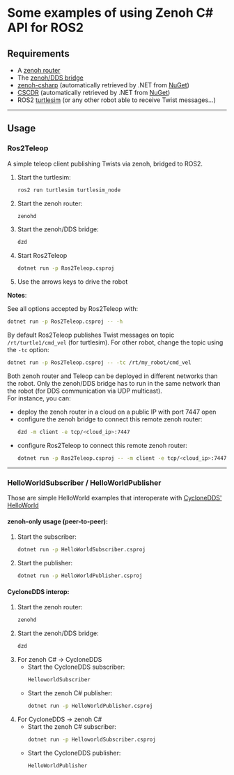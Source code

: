 # Some examples of using Zenoh C# API for ROS2

## **Requirements**

 * A [zenoh router](http://zenoh.io/docs/getting-started/quick-test/)
 * The [zenoh/DDS bridge](https://github.com/eclipse-zenoh/zenoh-plugin-dds#trying-it-out)
 * [zenoh-csharp](https://github.com/eclipse-zenoh/zenoh-csharp) 
   (automatically retrieved by .NET from [NuGet](https://www.nuget.org/packages/Zenoh))
 * [CSCDR](https://github.com/atolab/CSCDR)
   (automatically retrieved by .NET from [NuGet](https://www.nuget.org/packages/CSCDR))
 * ROS2 [turtlesim](http://wiki.ros.org/turtlesim) (or any other robot able to receive Twist messages...)

-----
## **Usage**

### Ros2Teleop

A simple teleop client publishing Twists via zenoh, bridged to ROS2.

 1. Start the turtlesim:
      ```bash
      ros2 run turtlesim turtlesim_node
      ```
 2. Start the zenoh router:
      ```bash
      zenohd
      ```
 3. Start the zenoh/DDS bridge:
      ```bash
      dzd
      ```
 4. Start Ros2Teleop
      ```bash
      dotnet run -p Ros2Teleop.csproj
      ```
 5. Use the arrows keys to drive the robot

**Notes**:

See all options accepted by Ros2Teleop with:
  ```bash
  dotnet run -p Ros2Teleop.csproj -- -h
  ```

By default Ros2Teleop publishes Twist messages on topic `/rt/turtle1/cmd_vel` (for turtlesim).
For other robot, change the topic using the `-tc` option:
  ```bash
  dotnet run -p Ros2Teleop.csproj -- -tc /rt/my_robot/cmd_vel
  ```

Both zenoh router and Teleop can be deployed in different networks than the robot. Only the zenoh/DDS bridge has to run in the same network than the robot (for DDS communication via UDP multicast).  
For instance, you can:
 * deploy the zenoh router in a cloud on a public IP with port 7447 open
 * configure the zenoh bridge to connect this remote zenoh router:
     ```bash
     dzd -m client -e tcp/<cloud_ip>:7447
     ```
 * configure Ros2Teleop to connect this remote zenoh router:
    ```bash
    dotnet run -p Ros2Teleop.csproj -- -m client -e tcp/<cloud_ip>:7447
    ```


---
### HelloWorldSubscriber / HelloWorldPublisher

Those are simple HelloWorld examples that interoperate with [CycloneDDS' HelloWorld](https://github.com/eclipse-cyclonedds/cyclonedds/tree/master/examples/helloworld)

#### zenoh-only usage (peer-to-peer):

 1. Start the subscriber:  
      ```bash
      dotnet run -p HelloWorldSubscriber.csproj
      ```
 2. Start the publisher:
      ```bash
      dotnet run -p HelloWorldPublisher.csproj
      ```

#### CycloneDDS interop:

 1. Start the zenoh router:
      ```bash
      zenohd
      ```
 2. Start the zenoh/DDS bridge:
      ```bash
      dzd
      ```
 3. For zenoh C# -> CycloneDDS
    * Start the CycloneDDS subscriber:
        ```bash
        HelloworldSubscriber
        ```
    * Start the zenoh C# publisher:
        ```bash
        dotnet run -p HelloWorldPublisher.csproj
        ```
 4. For CycloneDDS -> zenoh C#
    * Start the zenoh C# subscriber:
        ```bash
        dotnet run -p HelloworldSubscriber.csproj
        ```
    * Start the CycloneDDS publisher:
        ```bash
        HelloWorldPublisher
        ```
